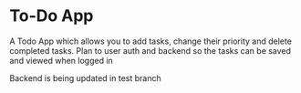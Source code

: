 # To-Do App

A Todo App which allows you to add tasks, change their priority and delete completed tasks. Plan to user auth and backend so the tasks can be saved and viewed when logged in

Backend is being updated in test branch